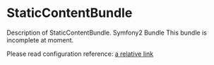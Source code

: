StaticContentBundle
===================

Description of StaticContentBundle. Symfony2 Bundle
This bundle is incomplete at moment.

Please read configuration reference:
[a relative link](Resources/doc/configuration_reference.md)